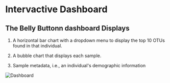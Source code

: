 # Intervactive Dashboard 

## The Belly Buttonn dashboard Displays

1. A horizontal bar chart with a dropdown menu to display the top 10 OTUs found in that individual.

2. A bubble chart that displays each sample.

3. Sample metadata, i.e., an individual's demographic information


![Dashboard](https://user-images.githubusercontent.com/115905342/229419858-ad468498-ae5d-458b-8a03-b3df4f3d1b25.png)
